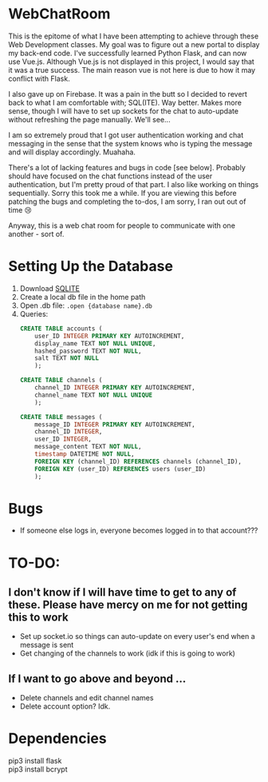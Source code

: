 # WebChatRoom
This is the epitome of what I have been attempting to achieve through these Web Development classes. My goal was to figure out a new portal to display my back-end code. I've successfully learned Python Flask, and can now use Vue.js. Although Vue.js is not displayed in this project, I would say that it was a true success. The main reason vue is not here is due to how it may conflict with Flask.

I also gave up on Firebase. It was a pain in the butt so I decided to revert back to what I am comfortable with; SQL(ITE). Way better. Makes more sense, though I will have to set up sockets for the chat to auto-update without refreshing the page manually. We'll see...

I am so extremely proud that I got user authentication working and chat messaging in the sense that the system knows who is typing the message and will display accordingly. Muahaha. 

There's a lot of lacking features and bugs in code [see below]. Probably should have focused on the chat functions instead of the user authentication, but I'm pretty proud of that part. I also like working on things sequentially. Sorry this took me a while. If you are viewing this before patching the bugs and completing the to-dos, I am sorry, I ran out out of time 😢

Anyway, this is a web chat room for people to communicate with one another - sort of. 

# Setting Up the Database
1. Download [SQLITE](https://www.sqlite.org/download.html)
2. Create a local db file in the home path
3. Open .db file: `.open {database name}.db`
4. Queries:
    ```sql
    CREATE TABLE accounts (
        user_ID INTEGER PRIMARY KEY AUTOINCREMENT, 
        display_name TEXT NOT NULL UNIQUE,
        hashed_password TEXT NOT NULL,
        salt TEXT NOT NULL
        );
    ```
    ```sql
    CREATE TABLE channels (
        channel_ID INTEGER PRIMARY KEY AUTOINCREMENT, 
        channel_name TEXT NOT NULL UNIQUE
        );
    ```
    ```sql
    CREATE TABLE messages (    
        message_ID INTEGER PRIMARY KEY AUTOINCREMENT,    
        channel_ID INTEGER,    
        user_ID INTEGER,    
        message_content TEXT NOT NULL,    
        timestamp DATETIME NOT NULL,    
        FOREIGN KEY (channel_ID) REFERENCES channels (channel_ID),    
        FOREIGN KEY (user_ID) REFERENCES users (user_ID)
        );
    ```

# Bugs
* If someone else logs in, everyone becomes logged in to that account???     

# TO-DO:
## I don't know if I will have time to get to any of these. Please have mercy on me for not getting this to work 
* Set up socket.io so things can auto-update on every user's end when a message is sent
* Get changing of the channels to work (idk if this is going to work)

## If I want to go above and beyond ...
* Delete channels and edit channel names
* Delete account option? Idk. 

# Dependencies
pip3 install flask<br>
pip3 install bcrypt
